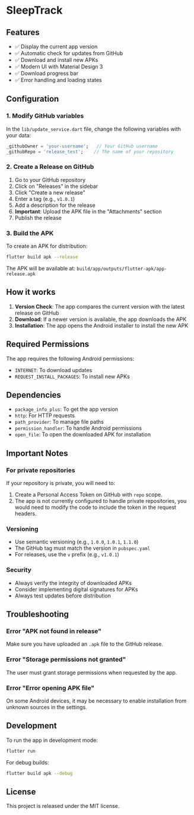 # SleepTrack

## Features

- ✅ Display the current app version
- ✅ Automatic check for updates from GitHub
- ✅ Download and install new APKs
- ✅ Modern UI with Material Design 3
- ✅ Download progress bar
- ✅ Error handling and loading states

## Configuration

### 1. Modify GitHub variables

In the `lib/update_service.dart` file, change the following variables with your data:

```dart
_githubOwner = 'your-username';   // Your GitHub username
_githubRepo = 'release_test';    // The name of your repository
```

### 2. Create a Release on GitHub

1. Go to your GitHub repository
2. Click on "Releases" in the sidebar
3. Click "Create a new release"
4. Enter a tag (e.g., `v1.0.1`)
5. Add a description for the release
6. **Important**: Upload the APK file in the "Attachments" section
7. Publish the release

### 3. Build the APK

To create an APK for distribution:

```bash
flutter build apk --release
```

The APK will be available at: `build/app/outputs/flutter-apk/app-release.apk`

## How it works

1.  **Version Check**: The app compares the current version with the latest release on GitHub
2.  **Download**: If a newer version is available, the app downloads the APK
3.  **Installation**: The app opens the Android installer to install the new APK

## Required Permissions

The app requires the following Android permissions:
- `INTERNET`: To download updates
- `REQUEST_INSTALL_PACKAGES`: To install new APKs

## Dependencies

- `package_info_plus`: To get the app version
- `http`: For HTTP requests
- `path_provider`: To manage file paths
- `permission_handler`: To handle Android permissions
- `open_file`: To open the downloaded APK for installation

## Important Notes

### For private repositories
If your repository is private, you will need to:
1. Create a Personal Access Token on GitHub with `repo` scope.
2. The app is not currently configured to handle private repositories, you would need to modify the code to include the token in the request headers.

### Versioning
- Use semantic versioning (e.g., `1.0.0`, `1.0.1`, `1.1.0`)
- The GitHub tag must match the version in `pubspec.yaml`
- For releases, use the `v` prefix (e.g., `v1.0.1`)

### Security
- Always verify the integrity of downloaded APKs
- Consider implementing digital signatures for APKs
- Always test updates before distribution

## Troubleshooting

### Error "APK not found in release"
Make sure you have uploaded an `.apk` file to the GitHub release.

### Error "Storage permissions not granted"
The user must grant storage permissions when requested by the app.

### Error "Error opening APK file"
On some Android devices, it may be necessary to enable installation from unknown sources in the settings.

## Development

To run the app in development mode:

```bash
flutter run
```

For debug builds:

```bash
flutter build apk --debug
```

## License

This project is released under the MIT license.
